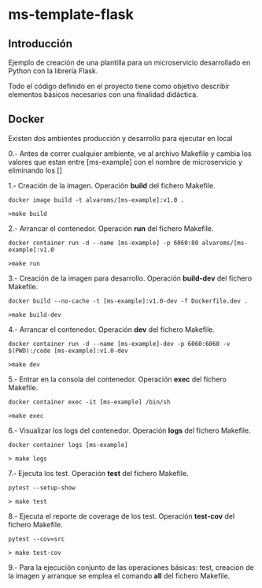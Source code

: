 # ms-template-flask

## Introducción

Ejemplo de creación de una plantilla para un microservicio desarrollado en Python con la librería Flask.

Todo el código definido en el proyecto tiene como objetivo describir elementos básicos necesarios
con una finalidad didáctica.


## Docker 

Existen dos ambientes producción y desarrollo para ejecutar en local

0.- Antes de correr cualquier ambiente, ve al archivo Makefile y cambia los valores que estan entre [ms-example] con el nombre de microservicio y eliminando los []

1.- Creación de la imagen. Operación **build** del fichero Makefile.
``` 
docker image build -t alvaroms/[ms-example]:v1.0 .

>make build
```

2.- Arrancar el contenedor. Operación **run** del fichero Makefile.
``` 
docker container run -d --name [ms-example] -p 6060:80 alvaroms/[ms-example]:v1.0

>make run
```

3.- Creación de la imagen para desarrollo. Operación **build-dev** del fichero Makefile.
``` 
docker build --no-cache -t [ms-example]:v1.0-dev -f Dockerfile.dev .

>make build-dev
```

4.- Arrancar el contenedor. Operación **dev** del fichero Makefile.
``` 
docker container run -d --name [ms-example]-dev -p 6060:6060 -v $(PWD):/code [ms-example]:v1.0-dev

>make dev
```

5.- Entrar en la consola del contenedor. Operación **exec** del fichero Makefile.
``` 
docker container exec -it [ms-example] /bin/sh

>make exec
```

6.- Visualizar los logs del contenedor. Operación **logs** del fichero Makefile.
``` 
docker container logs [ms-example]

> make logs
```

7.- Ejecuta los test. Operación **test** del fichero Makefile.
``` 
pytest --setup-show

> make test
```

8.- Ejecuta el reporte de coverage de los test. Operación **test-cov** del fichero Makefile.
``` 
pytest --cov=src

> make test-cov
```

9.- Para la ejecución conjunto de las operaciones básicas: test, creación de la imagen y arranque
se emplea el comando **all** del fichero Makefile.

```

